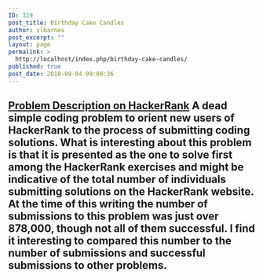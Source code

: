 ```yaml
---
ID: 329
post_title: Birthday Cake Candles
author: slbarnes
post_excerpt: ""
layout: page
permalink: >
  http://localhost/index.php/birthday-cake-candles/
published: true
post_date: 2018-09-04 09:00:36
---
```

## <a href="https://www.hackerrank.com/challenges/birthday-cake-candles" target="_blank" rel="noopener">Problem Description on HackerRank</a> A dead simple coding problem to orient new users of HackerRank to the process of submitting coding solutions. What is interesting about this problem is that it is presented as the one to solve first among the HackerRank exercises and might be indicative of the total number of individuals submitting solutions on the HackerRank website. At the time of this writing the number of submissions to this problem was just over 878,000, though not all of them successful. I find it interesting to compared this number to the number of submissions and successful submissions to other problems.